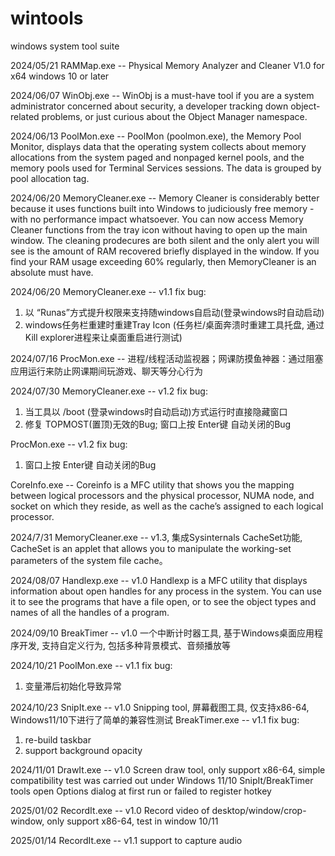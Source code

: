 # wintools
 windows system tool suite

 2024/05/21
 RAMMap.exe --  Physical Memory Analyzer and Cleaner V1.0 for x64 windows 10 or later

 2024/06/07
 WinObj.exe -- WinObj is a must-have tool if you are a system administrator concerned about security, a developer tracking down object-related problems, or just curious about the Object Manager namespace.

 2024/06/13
 PoolMon.exe -- PoolMon (poolmon.exe), the Memory Pool Monitor, displays data that the operating system collects about memory allocations from the system paged and nonpaged kernel pools, and the memory pools used for Terminal Services sessions. The data is grouped by pool allocation tag.

 2024/06/20
 MemoryCleaner.exe -- Memory Cleaner is considerably better because it uses functions built into Windows to judiciously free memory - with no performance impact whatsoever. You can now access Memory Cleaner functions from the tray icon without having to open up the main window. The cleaning prodecures are both silent and the only alert you will see is the amount of RAM recovered briefly displayed in the window. If you find your RAM usage exceeding 60% regularly, then MemoryCleaner is an absolute must have.

 2024/06/20
 MemoryCleaner.exe -- v1.1 fix bug:
 1. 以 “Runas”方式提升权限来支持随windows自启动(登录windows时自动启动)
 2. windows任务栏重建时重建Tray Icon (任务栏/桌面奔溃时重建工具托盘, 通过Kill explorer进程来让桌面重启进行测试)

 2024/07/16
 ProcMon.exe -- 进程/线程活动监视器；网课防摸鱼神器：通过阻塞应用运行来防止网课期间玩游戏、聊天等分心行为

 2024/07/30
 MemoryCleaner.exe -- v1.2 fix bug:
 1. 当工具以 /boot (登录windows时自动启动)方式运行时直接隐藏窗口
 2. 修复 TOPMOST(置顶)无效的Bug; 窗口上按 Enter键 自动关闭的Bug

 ProcMon.exe -- v1.2 fix bug:
 1. 窗口上按 Enter键 自动关闭的Bug

 CoreInfo.exe -- Coreinfo is a MFC utility that shows you the mapping between logical processors and the physical processor, NUMA node, and socket on which they reside, as well as the cache’s assigned to each logical processor. 

 2024/7/31
 MemoryCleaner.exe -- v1.3, 集成Sysinternals CacheSet功能, CacheSet is an applet that allows you to manipulate the working-set parameters of the system file cache。
 
 2024/08/07
 Handlexp.exe -- v1.0 Handlexp is a MFC utility that displays information about open handles for any process in the system. You can use it to see the programs that have a file open, or to see the object types and names of all the handles of a program.

  2024/09/10
 BreakTimer -- v1.0 一个中断计时器工具, 基于Windows桌面应用程序开发, 支持自定义行为, 包括多种背景模式、音频播放等

 2024/10/21
 PoolMon.exe -- v1.1 fix bug:
 1. 变量滞后初始化导致异常

 2024/10/23
 SnipIt.exe -- v1.0 Snipping tool, 屏幕截图工具, 仅支持x86-64, Windows11/10下进行了简单的兼容性测试 
 BreakTimer.exe -- v1.1 fix bug:
 1. re-build taskbar
 2. support background opacity

 2024/11/01
 DrawIt.exe -- v1.0 Screen draw tool, only support x86-64, simple compatibility test was carried out under Windows 11/10
 SnipIt/BreakTimer tools open Options dialog at first run or failed to register hotkey

 2025/01/02
 RecordIt.exe -- v1.0 Record video of desktop/window/crop-window, only support x86-64, test in window 10/11

  2025/01/14
 RecordIt.exe -- v1.1 support to capture audio

